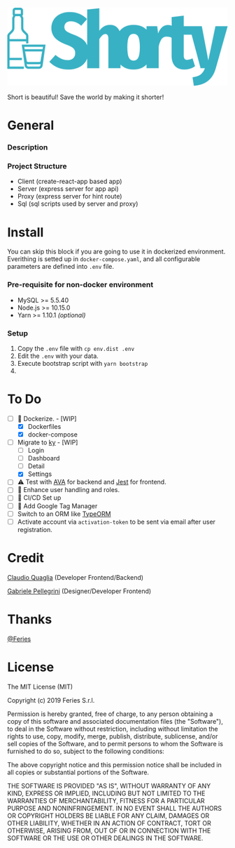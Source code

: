 ![Shorty Logo](./client/public/img/logo.svg)

Short is beautiful! Save the world by making it shorter!

# General
### Description

### Project Structure
- Client (create-react-app based app)
- Server (express server for app api)
- Proxy (express server for hint route)
- Sql (sql scripts used by server and proxy)

# Install
You can skip this block if you are going to use it in dockerized environment. Everithing is setted up in `docker-compose.yaml`, 
and all configurable parameters are defined into `.env` file.

### Pre-requisite for non-docker environment 
- MySQL >= 5.5.40
- Node.js >= 10.15.0
- Yarn >= 1.10.1 *(optional)*

### Setup
1. Copy the `.env` file with `cp env.dist .env`
2. Edit the `.env` with your data.
3. Execute bootstrap script with `yarn bootstrap`
4. 

# To Do
- [ ] 🐳 Dockerize. - [WIP]
  - [X] Dockerfiles
  - [X] docker-compose
- [ ] Migrate to [ky](https://github.com/sindresorhus/ky) - [WIP]
  - [ ] Login
  - [ ] Dashboard
  - [ ] Detail
  - [X] Settings
- [ ] ⚠️ Test with [AVA](https://github.com/avajs/ava) for backend and [Jest](https://github.com/facebook/jest) for frontend. 
- [ ] 🚨 Enhance user handling and roles.
- [ ] 🚀 CI/CD Set up
- [ ] 🤖 Add Google Tag Manager
- [ ] Switch to an ORM like [TypeORM]()
- [ ] Activate account via `activation-token` to be sent via email after user registration.

# Credit

[Claudio Quaglia](https://github.com/claudioquaglia) (Developer Frontend/Backend)

[Gabriele Pellegrini](https://github.com/gabrielepellegrini) (Designer/Developer Frontend)


# Thanks
[@Feries](https://www.feries.it)

# License
The MIT License (MIT)

Copyright (c) 2019 Feries S.r.l.

Permission is hereby granted, free of charge, to any person obtaining a copy of this software and associated documentation files (the "Software"), to deal in the Software without restriction, including without limitation the rights to use, copy, modify, merge, publish, distribute, sublicense, and/or sell copies of the Software, and to permit persons to whom the Software is furnished to do so, subject to the following conditions:

The above copyright notice and this permission notice shall be included in all copies or substantial portions of the Software.

THE SOFTWARE IS PROVIDED "AS IS", WITHOUT WARRANTY OF ANY KIND, EXPRESS OR IMPLIED, INCLUDING BUT NOT LIMITED TO THE WARRANTIES OF MERCHANTABILITY, FITNESS FOR A PARTICULAR PURPOSE AND NONINFRINGEMENT. IN NO EVENT SHALL THE AUTHORS OR COPYRIGHT HOLDERS BE LIABLE FOR ANY CLAIM, DAMAGES OR OTHER LIABILITY, WHETHER IN AN ACTION OF CONTRACT, TORT OR OTHERWISE, ARISING FROM, OUT OF OR IN CONNECTION WITH THE SOFTWARE OR THE USE OR OTHER DEALINGS IN THE SOFTWARE.
